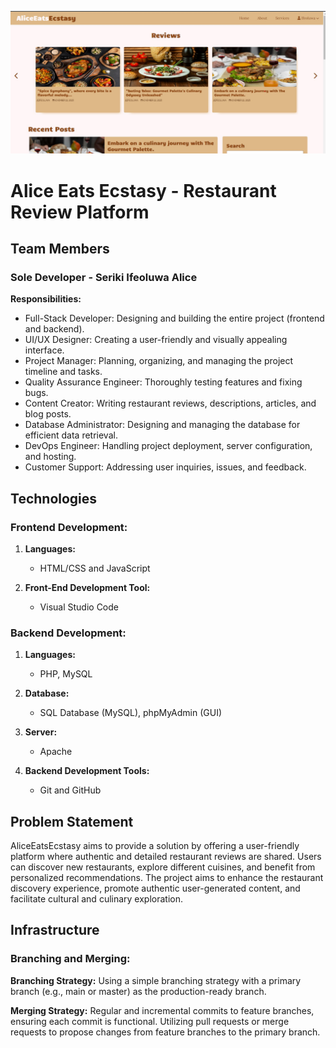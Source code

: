 
![Alice Eats Ecstasy Homepage](https://github.com/alicecodes1/blog/blob/main/assets/images/Alice%20Eats%20Ecstasy%20Home%20page.jpg)



# Alice Eats Ecstasy - Restaurant Review Platform

## Team Members

### Sole Developer - Seriki Ifeoluwa Alice

**Responsibilities:**
- Full-Stack Developer: Designing and building the entire project (frontend and backend).
- UI/UX Designer: Creating a user-friendly and visually appealing interface.
- Project Manager: Planning, organizing, and managing the project timeline and tasks.
- Quality Assurance Engineer: Thoroughly testing features and fixing bugs.
- Content Creator: Writing restaurant reviews, descriptions, articles, and blog posts.
- Database Administrator: Designing and managing the database for efficient data retrieval.
- DevOps Engineer: Handling project deployment, server configuration, and hosting.
- Customer Support: Addressing user inquiries, issues, and feedback.

## Technologies

### Frontend Development:

1. **Languages:**
    - HTML/CSS and JavaScript

2. **Front-End Development Tool:**
    - Visual Studio Code


### Backend Development:

1. **Languages:**
    - PHP, MySQL

2. **Database:**
    - SQL Database (MySQL), phpMyAdmin (GUI)

3. **Server:**
    - Apache

4. **Backend Development Tools:**
    - Git and GitHub

## Problem Statement

AliceEatsEcstasy aims to provide a solution by offering a user-friendly platform where authentic and detailed restaurant reviews are shared. Users can discover new restaurants, explore different cuisines, and benefit from personalized recommendations. The project aims to enhance the restaurant discovery experience, promote authentic user-generated content, and facilitate cultural and culinary exploration.

## Infrastructure

### Branching and Merging:

**Branching Strategy:**
Using a simple branching strategy with a primary branch (e.g., main or master) as the production-ready branch.

**Merging Strategy:**
Regular and incremental commits to feature branches, ensuring each commit is functional. Utilizing pull requests or merge requests to propose changes from feature branches to the primary branch.
